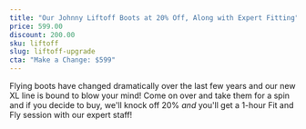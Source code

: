 ```yaml
---
title: "Our Johnny Liftoff Boots at 20% Off, Along with Expert Fitting"
price: 599.00
discount: 200.00
sku: liftoff
slug: liftoff-upgrade
cta: "Make a Change: $599"
---
```


Flying boots have changed dramatically over the last few years and our new XL line is bound to blow your mind! Come on over and take them for a spin and if you decide to buy, we'll knock off 20% _and_ you'll get a 1-hour Fit and Fly session with our expert staff!